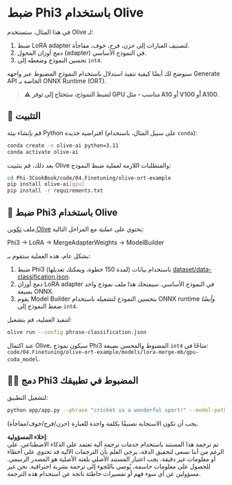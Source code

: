 # ضبط Phi3 باستخدام Olive

في هذا المثال، ستستخدم Olive لـ:

1. ضبط LoRA adapter لتصنيف العبارات إلى حزن، فرح، خوف، مفاجأة.
2. دمج أوزان المحول (adapter) في النموذج الأساسي.
3. تحسين النموذج وضغطه إلى `int4`.

سنوضح لك أيضًا كيفية تنفيذ استدلال باستخدام النموذج المضبوط عبر واجهة Generate API الخاصة بـ ONNX Runtime (ORT).

> **⚠️ لضبط النموذج، ستحتاج إلى توفر GPU مناسب - مثل A10 أو V100 أو A100.**

## 💾 التثبيت

قم بإنشاء بيئة Python افتراضية جديدة (على سبيل المثال، باستخدام `conda`):

```bash
conda create -n olive-ai python=3.11
conda activate olive-ai
```

بعد ذلك، قم بتثبيت Olive والمتطلبات اللازمة لعملية ضبط النموذج:

```bash
cd Phi-3CookBook/code/04.Finetuning/olive-ort-example
pip install olive-ai[gpu]
pip install -r requirements.txt
```

## 🧪 ضبط Phi3 باستخدام Olive

ملف [تكوين Olive](../../../../../code/04.Finetuning/olive-ort-example/phrase-classification.json) يحتوي على *عملية* مع المراحل التالية:

Phi3 -> LoRA -> MergeAdapterWeights -> ModelBuilder

بشكل عام، هذه العملية ستقوم بـ:

1. ضبط Phi3 (لمدة 150 خطوة، ويمكنك تعديلها) باستخدام بيانات [dataset/data-classification.json](../../../../../code/04.Finetuning/olive-ort-example/dataset/dataset-classification.json).
2. دمج أوزان LoRA adapter في النموذج الأساسي. سيمنحك هذا ملف نموذج واحد بصيغة ONNX.
3. يقوم Model Builder بتحسين النموذج لتشغيله باستخدام ONNX runtime *وأيضًا* ضغط النموذج إلى `int4`.

لتنفيذ العملية، قم بتشغيل:

```bash
olive run --config phrase-classification.json
```

عند اكتمال Olive، سيكون نموذج Phi3 المضبوط والمحسن بصيغة `int4` متاحًا في: `code/04.Finetuning/olive-ort-example/models/lora-merge-mb/gpu-cuda_model`.

## 🧑‍💻 دمج Phi3 المضبوط في تطبيقك

لتشغيل التطبيق:

```bash
python app/app.py --phrase "cricket is a wonderful sport!" --model-path models/lora-merge-mb/gpu-cuda_model
```

يجب أن تكون الاستجابة تصنيفًا بكلمة واحدة للعبارة (حزن/فرح/خوف/مفاجأة).

**إخلاء المسؤولية**:  
تم ترجمة هذا المستند باستخدام خدمات ترجمة آلية تعتمد على الذكاء الاصطناعي. على الرغم من أننا نسعى لتحقيق الدقة، يرجى العلم بأن الترجمات الآلية قد تحتوي على أخطاء أو معلومات غير دقيقة. يجب اعتبار المستند الأصلي بلغته الأصلية هو المصدر الرسمي. للحصول على معلومات حاسمة، يُوصى باللجوء إلى ترجمة بشرية احترافية. نحن غير مسؤولين عن أي سوء فهم أو تفسيرات خاطئة ناتجة عن استخدام هذه الترجمة.